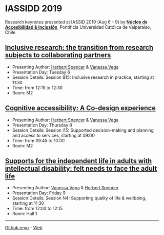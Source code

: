 # IASSIDD 2019

Research keynotes presented at IASSID 2019 (Aug 6 - 9) by **[Núcleo de Accesibilidad & Inclusión](http://www.accesibilidad-inclusion.cl)**, Pontificia Universidad Católica de Valparaíso, Chile.

## [Inclusive research: the transition from research subjects to collaborating partners](https://docs.google.com/presentation/d/1aAvjA6dHqw5TH0gulv-8CXCEv3gvL2EYiGF2YGxfh64/edit?usp=sharing)
- Presenting Author: [Herbert Spencer](mailto:hspencer@ead.cl?subject='IASSID2019') & [Vanessa Vega](mailto:vanessa.vega@pucv.cl?subject='IASSID2019') 
- Presentation Day: Tuesday 6 
- Session Details: Session B15: Inclusive research in practice, starting at 11:30
- Time: from 12:15 to 12:30
- Room: M2


## [Cognitive accessibility: A Co-design experience](https://docs.google.com/presentation/d/1IsLEDm0_5oNJSUB3Ra47Fn5ck6uaLGHDcyl3tpIL9bI/edit?usp=sharing)
- Presenting Author: [Herbert Spencer](mailto:hspencer@ead.cl?subject='IASSID2019') & [Vanessa Vega](mailto:vanessa.vega@pucv.cl?subject='IASSID2019') 
- Presentation Day: Thursday 8
- Session Details: Session I15: Supported decision-making and planning and access to services, starting at 09:00
- Time: from 09:45 to 10:00
- Room: M2


## [Supports for the independent life in adults with intellectual disability: felt needs to face the adult life](https://docs.google.com/presentation/d/1lFSciEEZNbhAejfaEzqF2ZzUGDebZ2rWSZ15qDbpn54/edit?usp=sharing)
- Presenting Author: [Vanessa Vega](mailto:vanessa.vega@pucv.cl?subject='IASSID2019') & [Herbert Spencer](mailto:hspencer@ead.cl?subject='IASSID2019')
- Presentation Day: Friday 9
- Session Details: Session N4: Supporting quality of life & wellbeing, starting at 11:30
- Time: from 12:00 to 12:15
- Room: Hall 1


----
[Github repo](https://github.com/mas-accesible/IASSIDD) - [Web](https://mas-accesible.github.io/IASSIDD)
